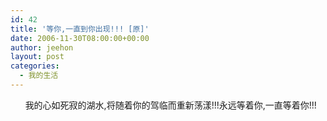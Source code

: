 ```yaml
---
id: 42
title: '等你,一直到你出现!!! [原]'
date: 2006-11-30T08:00:00+00:00
author: jeehon
layout: post
categories:
  - 我的生活
---
```

&nbsp;&nbsp;&nbsp;&nbsp;&nbsp;&nbsp;我的心如死寂的湖水,将随着你的驾临而重新荡漾!!!永远等着你,一直等着你!!!